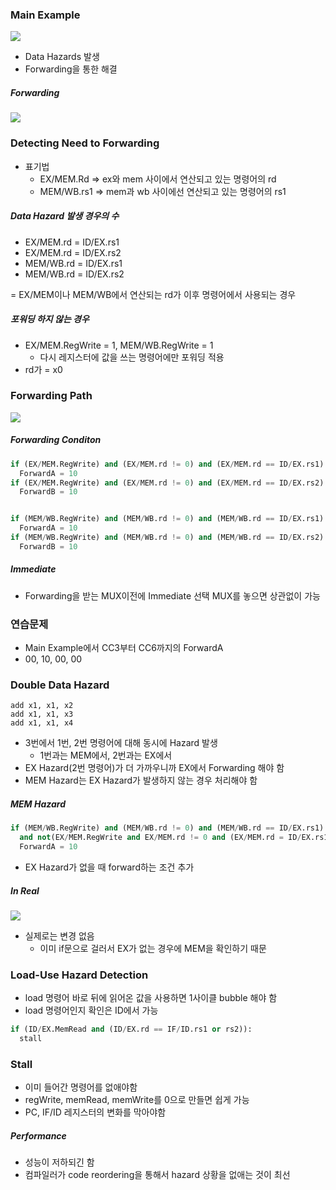 ### Main Example

<img src="https://github.com/L-Hyun/L-Hyun.github.io/blob/main/assets/CS/16-1.png?raw=true" />

- Data Hazards 발생
- Forwarding을 통한 해결

##### Forwarding

<img src="https://github.com/L-Hyun/L-Hyun.github.io/blob/main/assets/CS/16-2.png?raw=true" />

### Detecting Need to Forwarding

- 표기법
  - EX/MEM.Rd => ex와 mem 사이에서 연산되고 있는 명령어의 rd
  - MEM/WB.rs1 => mem과 wb 사이에선 연산되고 있는 명령어의 rs1

##### Data Hazard 발생 경우의 수

- EX/MEM.rd = ID/EX.rs1
- EX/MEM.rd = ID/EX.rs2
- MEM/WB.rd = ID/EX.rs1
- MEM/WB.rd = ID/EX.rs2

= EX/MEM이나 MEM/WB에서 연산되는 rd가 이후 명령어에서 사용되는 경우

##### 포워딩 하지 않는 경우

- EX/MEM.RegWrite = 1, MEM/WB.RegWrite = 1
  - 다시 레지스터에 값을 쓰는 명령어에만 포워딩 적용
- rd가 = x0

### Forwarding Path

<img src="https://github.com/L-Hyun/L-Hyun.github.io/blob/main/assets/CS/16-3.png?raw=true" />

##### Forwarding Conditon

```python
if (EX/MEM.RegWrite) and (EX/MEM.rd != 0) and (EX/MEM.rd == ID/EX.rs1):
  ForwardA = 10
if (EX/MEM.RegWrite) and (EX/MEM.rd != 0) and (EX/MEM.rd == ID/EX.rs2):
  ForwardB = 10


if (MEM/WB.RegWrite) and (MEM/WB.rd != 0) and (MEM/WB.rd == ID/EX.rs1):
  ForwardA = 10
if (MEM/WB.RegWrite) and (MEM/WB.rd != 0) and (MEM/WB.rd == ID/EX.rs2):
  ForwardB = 10
```

##### Immediate

- Forwarding을 받는 MUX이전에 Immediate 선택 MUX를 놓으면 상관없이 가능

### 연습문제

- Main Example에서 CC3부터 CC6까지의 ForwardA
- 00, 10, 00, 00

### Double Data Hazard

```
add x1, x1, x2
add x1, x1, x3
add x1, x1, x4
```

- 3번에서 1번, 2번 명령어에 대해 동시에 Hazard 발생
  - 1번과는 MEM에서, 2번과는 EX에서
- EX Hazard(2번 명령어)가 더 가까우니까 EX에서 Forwarding 해야 함
- MEM Hazard는 EX Hazard가 발생하지 않는 경우 처리해야 함

##### MEM Hazard

```python
if (MEM/WB.RegWrite) and (MEM/WB.rd != 0) and (MEM/WB.rd == ID/EX.rs1)
  and not(EX/MEM.RegWrite and EX/MEM.rd != 0 and (EX/MEM.rd = ID/EX.rs1)):
  ForwardA = 10
```

- EX Hazard가 없을 때 forward하는 조건 추가

##### In Real

<img src="https://github.com/L-Hyun/L-Hyun.github.io/blob/main/assets/CS/16-4.png?raw=true" />

- 실제로는 변경 없음
  - 이미 if문으로 걸러서 EX가 없는 경우에 MEM을 확인하기 때문

### Load-Use Hazard Detection

- load 명령어 바로 뒤에 읽어온 값을 사용하면 1사이클 bubble 해야 함
- load 명령어인지 확인은 ID에서 가능

```python
if (ID/EX.MemRead and (ID/EX.rd == IF/ID.rs1 or rs2)):
  stall
```

### Stall

- 이미 들어간 명령어를 없애야함
- regWrite, memRead, memWrite를 0으로 만들면 쉽게 가능
- PC, IF/ID 레지스터의 변화를 막아야함

##### Performance

- 성능이 저하되긴 함
- 컴파일러가 code reordering을 통해서 hazard 상황을 없애는 것이 최선
